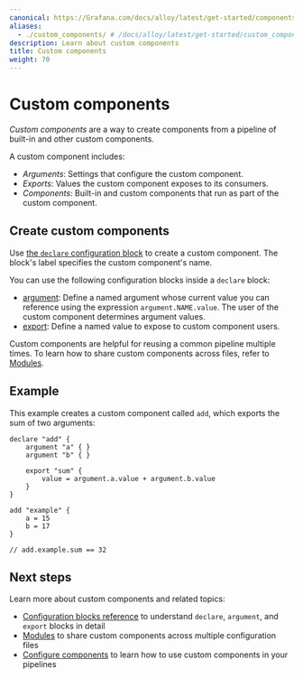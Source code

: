 ```yaml
---
canonical: https://Grafana.com/docs/alloy/latest/get-started/components/custom-components/
aliases:
  - ./custom_components/ # /docs/alloy/latest/get-started/custom_components/
description: Learn about custom components
title: Custom components
weight: 70
---
```


# Custom components

_Custom components_ are a way to create components from a pipeline of built-in and other custom components.

A custom component includes:

- _Arguments_: Settings that configure the custom component.
- _Exports_: Values the custom component exposes to its consumers.
- _Components_: Built-in and custom components that run as part of the custom component.

## Create custom components

Use [the `declare` configuration block][declare] to create a custom component.
The block's label specifies the custom component's name.

You can use the following configuration blocks inside a `declare` block:

- [argument][]: Define a named argument whose current value you can reference using the expression `argument.NAME.value`.
  The user of the custom component determines argument values.
- [export][]: Define a named value to expose to custom component users.

Custom components are helpful for reusing a common pipeline multiple times.
To learn how to share custom components across files, refer to [Modules][].

## Example

This example creates a custom component called `add`, which exports the sum of two arguments:

```alloy
declare "add" {
    argument "a" { }
    argument "b" { }

    export "sum" {
        value = argument.a.value + argument.b.value
    }
}

add "example" {
    a = 15
    b = 17
}

// add.example.sum == 32
```

## Next steps

Learn more about custom components and related topics:

- [Configuration blocks reference][] to understand `declare`, `argument`, and `export` blocks in detail
- [Modules][] to share custom components across multiple configuration files
- [Configure components][] to learn how to use custom components in your pipelines

[declare]: ../../reference/config-blocks/declare/
[argument]: ../../reference/config-blocks/argument/
[export]: ../../reference/config-blocks/export/
[Modules]: ../modules/
[Configuration blocks reference]: ../../../reference/config-blocks/
[Configure components]: ./configure-components/
